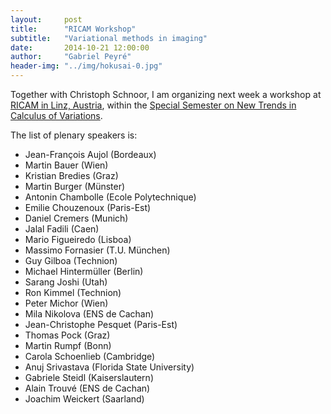 ```yaml
---
layout:     post
title:      "RICAM Workshop"
subtitle:   "Variational methods in imaging"
date:       2014-10-21 12:00:00
author:     "Gabriel Peyré"
header-img: "../img/hokusai-0.jpg"
---
```


Together with Christoph Schnoor, I am organizing next week a workshop at [RICAM in Linz, Austria](http://www.ricam.oeaw.ac.at/specsem/specsem2014/workshop2/), within the [Special Semester on New Trends in Calculus of Variations](http://www.ricam.oeaw.ac.at/specsem/specsem2014).

The list of plenary speakers is:

* Jean-François Aujol (Bordeaux)
* Martin Bauer (Wien)
* Kristian Bredies (Graz)
* Martin Burger (Münster)
* Antonin Chambolle (Ecole Polytechnique)
* Emilie Chouzenoux (Paris-Est)
* Daniel Cremers (Munich)
* Jalal Fadili (Caen)
* Mario Figueiredo (Lisboa)
* Massimo Fornasier (T.U. München)
* Guy Gilboa (Technion)
* Michael Hintermüller (Berlin)
* Sarang Joshi (Utah)
* Ron Kimmel (Technion)
* Peter Michor (Wien)
* Mila Nikolova (ENS de Cachan)
* Jean-Christophe Pesquet (Paris-Est)
* Thomas Pock (Graz)
* Martin Rumpf (Bonn)
* Carola Schoenlieb (Cambridge)
* Anuj Srivastava (Florida State University)
* Gabriele Steidl (Kaiserslautern)
* Alain Trouvé (ENS de Cachan)
* Joachim Weickert (Saarland)